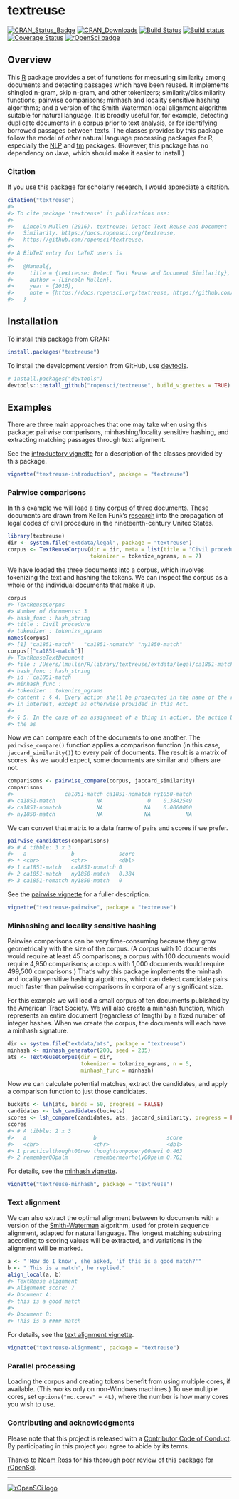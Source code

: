 <!-- README.md is generated from README.Rmd. Please edit that file -->

textreuse
=========

[![CRAN\_Status\_Badge](http://www.r-pkg.org/badges/version/textreuse)](https://cran.r-project.org/package=textreuse)
[![CRAN\_Downloads](http://cranlogs.r-pkg.org/badges/grand-total/textreuse)](https://cran.r-project.org/package=textreuse)
[![Build
Status](https://travis-ci.org/ropensci/textreuse.svg?branch=master)](https://travis-ci.org/ropensci/textreuse)
[![Build
status](https://ci.appveyor.com/api/projects/status/9qwf0473xi8cyuoh/branch/master?svg=true)](https://ci.appveyor.com/project/lmullen/textreuse-6xljc/branch/master)
[![Coverage
Status](https://img.shields.io/codecov/c/github/ropensci/textreuse/master.svg)](https://codecov.io/github/ropensci/textreuse?branch=master)
[![rOpenSci
badge](https://badges.ropensci.org/20_status.svg)](https://github.com/ropensci/onboarding/issues/20)

Overview
--------

This [R](https://www.r-project.org/) package provides a set of functions
for measuring similarity among documents and detecting passages which
have been reused. It implements shingled n-gram, skip n-gram, and other
tokenizers; similarity/dissimilarity functions; pairwise comparisons;
minhash and locality sensitive hashing algorithms; and a version of the
Smith-Waterman local alignment algorithm suitable for natural language.
It is broadly useful for, for example, detecting duplicate documents in
a corpus prior to text analysis, or for identifying borrowed passages
between texts. The classes provides by this package follow the model of
other natural language processing packages for R, especially the
[NLP](https://cran.r-project.org/package=NLP) and
[tm](https://cran.r-project.org/package=tm) packages. (However, this
package has no dependency on Java, which should make it easier to
install.)

### Citation

If you use this package for scholarly research, I would appreciate a
citation.

``` r
citation("textreuse")
#> 
#> To cite package 'textreuse' in publications use:
#> 
#>   Lincoln Mullen (2016). textreuse: Detect Text Reuse and Document
#>   Similarity. https://docs.ropensci.org/textreuse,
#>   https://github.com/ropensci/textreuse.
#> 
#> A BibTeX entry for LaTeX users is
#> 
#>   @Manual{,
#>     title = {textreuse: Detect Text Reuse and Document Similarity},
#>     author = {Lincoln Mullen},
#>     year = {2016},
#>     note = {https://docs.ropensci.org/textreuse, https://github.com/ropensci/textreuse},
#>   }
```

Installation
------------

To install this package from CRAN:

``` r
install.packages("textreuse")
```

To install the development version from GitHub, use
[devtools](https://github.com/hadley/devtools).

``` r
# install.packages("devtools")
devtools::install_github("ropensci/textreuse", build_vignettes = TRUE)
```

Examples
--------

There are three main approaches that one may take when using this
package: pairwise comparisons, minhashing/locality sensitive hashing,
and extracting matching passages through text alignment.

See the [introductory
vignette](https://cran.r-project.org/package=textreuse/vignettes/textreuse-introduction.html)
for a description of the classes provided by this package.

``` r
vignette("textreuse-introduction", package = "textreuse")
```

### Pairwise comparisons

In this example we will load a tiny corpus of three documents. These
documents are drawn from Kellen Funk’s
[research](http://kellenfunk.org/field-code/) into the propagation of
legal codes of civil procedure in the nineteenth-century United States.

``` r
library(textreuse)
dir <- system.file("extdata/legal", package = "textreuse")
corpus <- TextReuseCorpus(dir = dir, meta = list(title = "Civil procedure"),
                          tokenizer = tokenize_ngrams, n = 7)
```

We have loaded the three documents into a corpus, which involves
tokenizing the text and hashing the tokens. We can inspect the corpus as
a whole or the individual documents that make it up.

``` r
corpus
#> TextReuseCorpus
#> Number of documents: 3 
#> hash_func : hash_string 
#> title : Civil procedure 
#> tokenizer : tokenize_ngrams
names(corpus)
#> [1] "ca1851-match"   "ca1851-nomatch" "ny1850-match"
corpus[["ca1851-match"]]
#> TextReuseTextDocument
#> file : /Users/lmullen/R/library/textreuse/extdata/legal/ca1851-match.txt 
#> hash_func : hash_string 
#> id : ca1851-match 
#> minhash_func : 
#> tokenizer : tokenize_ngrams 
#> content : § 4. Every action shall be prosecuted in the name of the real party
#> in interest, except as otherwise provided in this Act.
#> 
#> § 5. In the case of an assignment of a thing in action, the action by
#> the as
```

Now we can compare each of the documents to one another. The
`pairwise_compare()` function applies a comparison function (in this
case, `jaccard_similarity()`) to every pair of documents. The result is
a matrix of scores. As we would expect, some documents are similar and
others are not.

``` r
comparisons <- pairwise_compare(corpus, jaccard_similarity)
comparisons
#>                ca1851-match ca1851-nomatch ny1850-match
#> ca1851-match             NA              0    0.3842549
#> ca1851-nomatch           NA             NA    0.0000000
#> ny1850-match             NA             NA           NA
```

We can convert that matrix to a data frame of pairs and scores if we
prefer.

``` r
pairwise_candidates(comparisons)
#> # A tibble: 3 x 3
#>   a              b              score
#> * <chr>          <chr>          <dbl>
#> 1 ca1851-match   ca1851-nomatch 0    
#> 2 ca1851-match   ny1850-match   0.384
#> 3 ca1851-nomatch ny1850-match   0
```

See the [pairwise
vignette](https://cran.r-project.org/package=textreuse/vignettes/textreuse-pairwise.html)
for a fuller description.

``` r
vignette("textreuse-pairwise", package = "textreuse")
```

### Minhashing and locality sensitive hashing

Pairwise comparisons can be very time-consuming because they grow
geometrically with the size of the corpus. (A corpus with 10 documents
would require at least 45 comparisons; a corpus with 100 documents would
require 4,950 comparisons; a corpus with 1,000 documents would require
499,500 comparisons.) That’s why this package implements the minhash and
locality sensitive hashing algorithms, which can detect candidate pairs
much faster than pairwise comparisons in corpora of any significant
size.

For this example we will load a small corpus of ten documents published
by the American Tract Society. We will also create a minhash function,
which represents an entire document (regardless of length) by a fixed
number of integer hashes. When we create the corpus, the documents will
each have a minhash signature.

``` r
dir <- system.file("extdata/ats", package = "textreuse")
minhash <- minhash_generator(200, seed = 235)
ats <- TextReuseCorpus(dir = dir,
                       tokenizer = tokenize_ngrams, n = 5,
                       minhash_func = minhash)
```

Now we can calculate potential matches, extract the candidates, and
apply a comparison function to just those candidates.

``` r
buckets <- lsh(ats, bands = 50, progress = FALSE)
candidates <- lsh_candidates(buckets)
scores <- lsh_compare(candidates, ats, jaccard_similarity, progress = FALSE)
scores
#> # A tibble: 2 x 3
#>   a                     b                      score
#>   <chr>                 <chr>                  <dbl>
#> 1 practicalthought00nev thoughtsonpopery00nevi 0.463
#> 2 remember00palm        remembermeorholy00palm 0.701
```

For details, see the [minhash
vignette](https://cran.r-project.org/package=textreuse/vignettes/textreuse-minhash.html).

``` r
vignette("textreuse-minhash", package = "textreuse")
```

### Text alignment

We can also extract the optimal alignment between to documents with a
version of the
[Smith-Waterman](https://en.wikipedia.org/wiki/Smith-Waterman_algorithm)
algorithm, used for protein sequence alignment, adapted for natural
language. The longest matching substring according to scoring values
will be extracted, and variations in the alignment will be marked.

``` r
a <- "'How do I know', she asked, 'if this is a good match?'"
b <- "'This is a match', he replied."
align_local(a, b)
#> TextReuse alignment
#> Alignment score: 7 
#> Document A:
#> this is a good match
#> 
#> Document B:
#> This is a #### match
```

For details, see the [text alignment
vignette](https://cran.r-project.org/package=textreuse/vignettes/textreuse-alignment.html).

``` r
vignette("textreuse-alignment", package = "textreuse")
```

### Parallel processing

Loading the corpus and creating tokens benefit from using multiple
cores, if available. (This works only on non-Windows machines.) To use
multiple cores, set `options("mc.cores" = 4L)`, where the number is how
many cores you wish to use.

### Contributing and acknowledgments

Please note that this project is released with a [Contributor Code of
Conduct](CONDUCT.md). By participating in this project you agree to
abide by its terms.

Thanks to [Noam Ross](http://www.noamross.net/) for his thorough [peer
review](https://github.com/ropensci/onboarding/issues/20) of this
package for [rOpenSci](https://ropensci.org/).

------------------------------------------------------------------------

[![rOpenSCi
logo](http://ropensci.org/public_images/github_footer.png)](http://ropensci.org)
